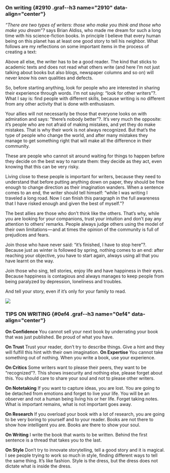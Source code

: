### On writing {#2910 .graf--h3 name="2910" data-align="center"}

*“There are two types of writers: those who make you think and those who make you dream”?* says Brian Aldiss, who made me dream for such a long time with his science-fiction books. In principle I believe that every human being on this planet has at least one good story to tell his neighbor. What follows are my reflections on some important items in the process of creating a text:

Above all else, the writer has to be a good reader. The kind that sticks to academic texts and does not read what others write (and here I’m not just talking about books but also blogs, newspaper columns and so on) will never know his own qualities and defects.

So, before starting anything, look for people who are interested in sharing their experience through words. I’m not saying: “look for other writers”?. What I say is: find people with different skills, because writing is no different from any other activity that is done with enthusiasm.

Your allies will not necessarily be those that everyone looks on with admiration and says: “there’s nobody better”?. It’s very much the opposite: it’s people who are not afraid of making mistakes, and yet they do make mistakes. That is why their work is not always recognized. But that’s the type of people who change the world, and after many mistakes they manage to get something right that will make all the difference in their community.

These are people who cannot sit around waiting for things to happen before they decide on the best way to narrate them: they decide as they act, even knowing that this can be very risky.

Living close to these people is important for writers, because they need to understand that before putting anything down on paper, they should be free enough to change direction as their imagination wanders. When a sentence comes to an end, the writer should tell himself: “while I was writing I traveled a long road. Now I can finish this paragraph in the full awareness that I have risked enough and given the best of myself.”?

The best allies are those who don’t think like the others. That’s why, while you are looking for your companions, trust your intuition and don’t pay any attention to others’ remarks. People always judge others using the model of their own limitations — and at times the opinion of the community is full of prejudices and fears.

Join those who have never said: “it’s finished, I have to stop here”?. Because just as winter is followed by spring, nothing comes to an end: after reaching your objective, you have to start again, always using all that you have learnt on the way.


Join those who sing, tell stories, enjoy life and have happiness in their eyes. Because happiness is contagious and always manages to keep people from being paralyzed by depression, loneliness and troubles.

And tell your story, even if it’s only for your family to read.

![](https://cdn-images-1.medium.com/max/600/1*UEx037IHojoNHDbMG0aaEw.jpeg)

### TIPS ON WRITING {#0ef4 .graf--h3 name="0ef4" data-align="center"}

**On Confidence** You cannot sell your next book by underrating your book that was just published. Be proud of what you have.

**On Trust** Trust your reader, don’t try to describe things. Give a hint and they will fulfill this hint with their own imagination. **On Expertise** You cannot take something out of nothing. When you write a book, use your experience.

**On Critics** Some writers want to please their peers, they want to be “recognized”?. This shows insecurity and nothing else, please forget about this. You should care to share your soul and not to please other writers.

**On Notetaking** If you want to capture ideas, you are lost. You are going to be detached from emotions and forget to live your life. You will be an observer and not a human being living his or her life. Forget taking notes. What is important remains, what is not important goes away.

**On Research** If you overload your book with a lot of research, you are going to be very boring to yourself and to your reader. Books are not there to show how intelligent you are. Books are there to show your soul.

**On Writing** I write the book that wants to be written. Behind the first sentence is a thread that takes you to the last.

**On Style** Don’t try to innovate storytelling, tell a good story and it is magical. I see people trying to work so much in style, finding different ways to tell the same thing. It’s like fashion. Style is the dress, but the dress does not dictate what is inside the dress.
